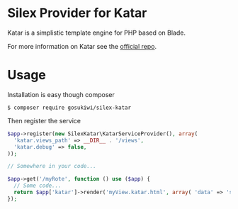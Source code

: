# Silex Provider for Katar
Katar is a simplistic template engine for PHP based on Blade.

For more information on Katar see the 
[official repo](https://github.com/gosukiwi/katar).

# Usage
Installation is easy though composer

    $ composer require gosukiwi/silex-katar

Then register the service

```php
$app->register(new SilexKatar\KatarServiceProvider(), array(
  'katar.views_path' => __DIR__ . '/views',
  'katar.debug' => false,
));

// Somewhere in your code...

$app->get('/myRote', function () use ($app) {
  // Some code...
  return $app['katar']->render('myView.katar.html', array( 'data' => 'someVal' ));
});
```

